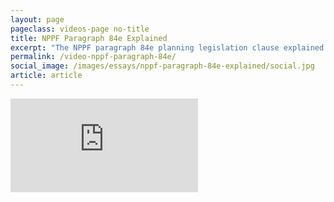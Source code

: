 ```yaml
---
layout: page
pageclass: videos-page no-title
title: NPPF Paragraph 84e Explained
excerpt: "The NPPF paragraph 84e planning legislation clause explained by Francis Terry and Martin Leay discuss. The clause permits exceptional new houses in the country."
permalink: /video-nppf-paragraph-84e/
social_image: /images/essays/nppf-paragraph-84e-explained/social.jpg
article: article
---
```


<div class="videoWrapper">
	<iframe src="https://www.youtube.com/embed/e1OGitGRWj0" frameborder="0" allow="autoplay; encrypted-media" allowfullscreen alt="The NPPF paragraph 84e planning legislation clause explained by Francis Terry and Martin Leay discuss. The clause permits exceptional new houses in the country."></iframe>
</div>